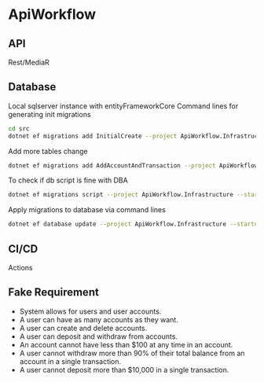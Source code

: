 # ApiWorkflow
## API 
Rest/MediaR

## Database
Local sqlserver instance with entityFrameworkCore
Command lines 
for generating init migrations
```sh
cd src
dotnet ef migrations add InitialCreate --project ApiWorkflow.Infrastructure --startup-project ApiWorkflow
```
Add more tables change
```sh
dotnet ef migrations add AddAccountAndTransaction --project ApiWorkflow.Infrastructure --startup-project ApiWorkflow
```
To check if db script is fine with DBA
```sh
dotnet ef migrations script --project ApiWorkflow.Infrastructure --startup-project ApiWorkflow
```
Apply migrations to database via command lines
```sh
dotnet ef database update --project ApiWorkflow.Infrastructure --startup-project ApiWorkflow
```

## CI/CD
Actions

## Fake Requirement
- System allows for users and user accounts.
- A user can have as many accounts as they want.
- A user can create and delete accounts.
- A user can deposit and withdraw from accounts.
- An account cannot have less than $100 at any time in an account.
- A user cannot withdraw more than 90% of their total balance from an account in a single transaction.
- A user cannot deposit more than $10,000 in a single transaction.

